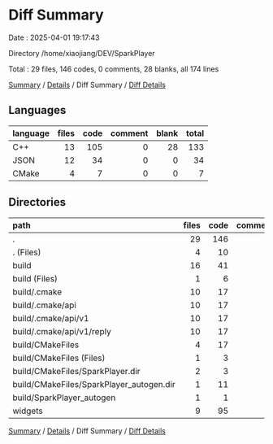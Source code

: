 # Diff Summary

Date : 2025-04-01 19:17:43

Directory /home/xiaojiang/DEV/SparkPlayer

Total : 29 files,  146 codes, 0 comments, 28 blanks, all 174 lines

[Summary](results.md) / [Details](details.md) / Diff Summary / [Diff Details](diff-details.md)

## Languages
| language | files | code | comment | blank | total |
| :--- | ---: | ---: | ---: | ---: | ---: |
| C++ | 13 | 105 | 0 | 28 | 133 |
| JSON | 12 | 34 | 0 | 0 | 34 |
| CMake | 4 | 7 | 0 | 0 | 7 |

## Directories
| path | files | code | comment | blank | total |
| :--- | ---: | ---: | ---: | ---: | ---: |
| . | 29 | 146 | 0 | 28 | 174 |
| . (Files) | 4 | 10 | 0 | 2 | 12 |
| build | 16 | 41 | 0 | 0 | 41 |
| build (Files) | 1 | 6 | 0 | 0 | 6 |
| build/.cmake | 10 | 17 | 0 | 0 | 17 |
| build/.cmake/api | 10 | 17 | 0 | 0 | 17 |
| build/.cmake/api/v1 | 10 | 17 | 0 | 0 | 17 |
| build/.cmake/api/v1/reply | 10 | 17 | 0 | 0 | 17 |
| build/CMakeFiles | 4 | 17 | 0 | 0 | 17 |
| build/CMakeFiles (Files) | 1 | 3 | 0 | 0 | 3 |
| build/CMakeFiles/SparkPlayer.dir | 2 | 3 | 0 | 0 | 3 |
| build/CMakeFiles/SparkPlayer_autogen.dir | 1 | 11 | 0 | 0 | 11 |
| build/SparkPlayer_autogen | 1 | 1 | 0 | 0 | 1 |
| widgets | 9 | 95 | 0 | 26 | 121 |

[Summary](results.md) / [Details](details.md) / Diff Summary / [Diff Details](diff-details.md)